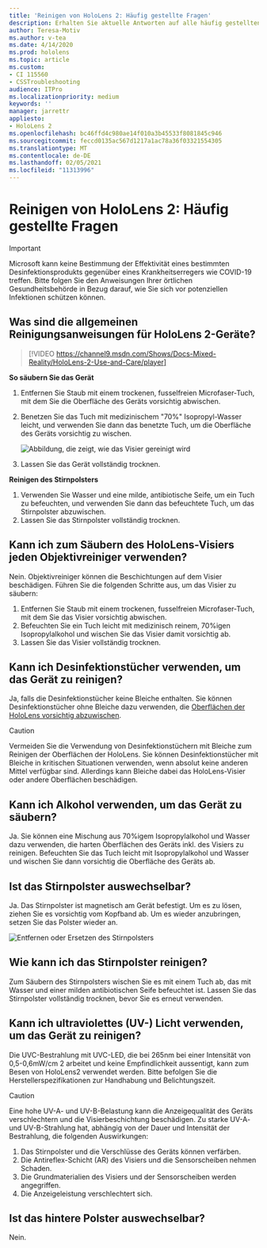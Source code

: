 ```yaml
---
title: 'Reinigen von HoloLens 2: Häufig gestellte Fragen'
description: Erhalten Sie aktuelle Antworten auf alle häufig gestellten Fragen zum Bereinigen und Warten Ihres HoloLens 2-Geräts.
author: Teresa-Motiv
ms.author: v-tea
ms.date: 4/14/2020
ms.prod: hololens
ms.topic: article
ms.custom:
- CI 115560
- CSSTroubleshooting
audience: ITPro
ms.localizationpriority: medium
keywords: ''
manager: jarrettr
appliesto:
- HoloLens 2
ms.openlocfilehash: bc46ffd4c980ae14f010a3b45533f8081845c946
ms.sourcegitcommit: feccd0135ac567d1217a1ac78a36f03321554305
ms.translationtype: MT
ms.contentlocale: de-DE
ms.lasthandoff: 02/05/2021
ms.locfileid: "11313996"
---
```

# Reinigen von HoloLens 2: Häufig gestellte Fragen

> [!IMPORTANT]  
> Microsoft kann keine Bestimmung der Effektivität eines bestimmten Desinfektionsprodukts gegenüber eines Krankheitserregers wie COVID-19 treffen. Bitte folgen Sie den Anweisungen Ihrer örtlichen Gesundheitsbehörde in Bezug darauf, wie Sie sich vor potenziellen Infektionen schützen können.  

## Was sind die allgemeinen Reinigungsanweisungen für HoloLens 2-Geräte?

> [!VIDEO https://channel9.msdn.com/Shows/Docs-Mixed-Reality/HoloLens-2-Use-and-Care/player]

<!-- <iframe src="https://channel9.msdn.com/Shows/Docs-Mixed-Reality/HoloLens-2-Use-and-Care/player" width="960" height="540" allowFullScreen frameBorder="0" title="HoloLens 2 Use and Care - Microsoft Channel 9 Video"></iframe> -->

**So säubern Sie das Gerät**

1. Entfernen Sie Staub mit einem trockenen, fusselfreien Microfaser-Tuch, mit dem Sie die Oberfläche des Geräts vorsichtig abwischen.
1. Benetzen Sie das Tuch mit medizinischem "70%" Isopropyl-Wasser leicht, und verwenden Sie dann das benetzte Tuch, um die Oberfläche des Geräts vorsichtig zu wischen.

   ![Abbildung, die zeigt, wie das Visier gereinigt wird](images/hololens-cleaning-visor.png)

1. Lassen Sie das Gerät vollständig trocknen.

**Reinigen des Stirnpolsters**

1. Verwenden Sie Wasser und eine milde, antibiotische Seife, um ein Tuch zu befeuchten, und verwenden Sie dann das befeuchtete Tuch, um das Stirnpolster abzuwischen.
1. Lassen Sie das Stirnpolster vollständig trocknen.

## Kann ich zum Säubern des HoloLens-Visiers jeden Objektivreiniger verwenden?

Nein. Objektivreiniger können die Beschichtungen auf dem Visier beschädigen. Führen Sie die folgenden Schritte aus, um das Visier zu säubern:  

1. Entfernen Sie Staub mit einem trockenen, fusselfreien Microfaser-Tuch, mit dem Sie das Visier vorsichtig abwischen.
1. Befeuchten Sie ein Tuch leicht mit medizinisch reinem, 70%igen Isopropylalkohol und wischen Sie das Visier damit vorsichtig ab.
1. Lassen Sie das Visier vollständig trocknen.

## Kann ich Desinfektionstücher verwenden, um das Gerät zu reinigen?

Ja, falls die Desinfektionstücher keine Bleiche enthalten. Sie können Desinfektionstücher ohne Bleiche dazu verwenden, die [Oberflächen der HoloLens vorsichtig abzuwischen](#what-are-the-general-cleaning-instructions-for-hololens-2-devices).  

> [!CAUTION]  
> Vermeiden Sie die Verwendung von Desinfektionstüchern mit Bleiche zum Reinigen der Oberflächen der HoloLens. Sie können Desinfektionstücher mit Bleiche in kritischen Situationen verwenden, wenn absolut keine anderen Mittel verfügbar sind. Allerdings kann Bleiche dabei das HoloLens-Visier oder andere Oberflächen beschädigen.

## Kann ich Alkohol verwenden, um das Gerät zu säubern?

Ja. Sie können eine Mischung aus 70%igem Isopropylalkohol und Wasser dazu verwenden, die harten Oberflächen des Geräts inkl. des Visiers zu reinigen. Befeuchten Sie das Tuch leicht mit Isopropylalkohol und Wasser und wischen Sie dann vorsichtig die Oberfläche des Geräts ab.

## Ist das Stirnpolster auswechselbar?

Ja. Das Stirnpolster ist magnetisch am Gerät befestigt. Um es zu lösen, ziehen Sie es vorsichtig vom Kopfband ab. Um es wieder anzubringen, setzen Sie das Polster wieder an.

![Entfernen oder Ersetzen des Stirnpolsters](images/hololens2-remove-browpad.png)

## Wie kann ich das Stirnpolster reinigen?

Zum Säubern des Stirnpolsters wischen Sie es mit einem Tuch ab, das mit Wasser und einer milden antibiotischen Seife befeuchtet ist. Lassen Sie das Stirnpolster vollständig trocknen, bevor Sie es erneut verwenden.

## Kann ich ultraviolettes (UV-) Licht verwenden, um das Gerät zu reinigen?

Die UVC-Bestrahlung mit UVC-LED, die bei 265nm bei einer Intensität von 0,5-0,6mW/cm 2 arbeitet und keine Empfindlichkeit aussentigt, kann zum Besen von <sup> </sup> HoloLens2 verwendet werden. Bitte befolgen Sie die Herstellerspezifikationen zur Handhabung und Belichtungszeit.

> [!CAUTION]  
> Eine hohe UV-A- und UV-B-Belastung kann die Anzeigequalität des Geräts verschlechtern und die Visierbeschichtung beschädigen. Zu starke UV-A- und UV-B-Strahlung hat, abhängig von der Dauer und Intensität der Bestrahlung, die folgenden Auswirkungen:
>  
> 1. Das Stirnpolster und die Verschlüsse des Geräts können verfärben.
> 1. Die Antireflex-Schicht (AR) des Visiers und die Sensorscheiben nehmen Schaden.
> 1. Die Grundmaterialien des Visiers und der Sensorscheiben werden angegriffen.
> 1. Die Anzeigeleistung verschlechtert sich.

## Ist das hintere Polster auswechselbar?

Nein.
